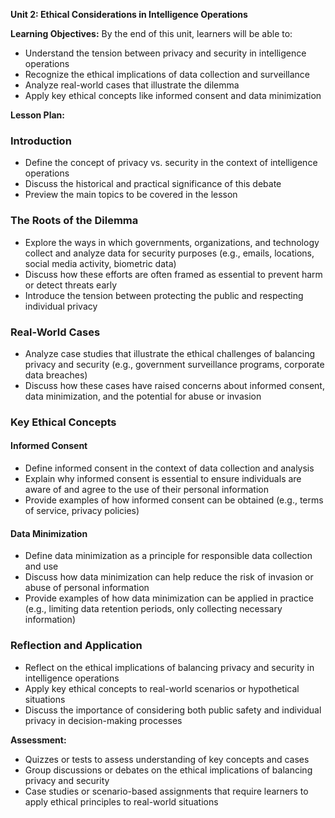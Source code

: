 **Unit 2: Ethical Considerations in Intelligence Operations**

**Learning Objectives:**
By the end of this unit, learners will be able to:

* Understand the tension between privacy and security in intelligence operations
* Recognize the ethical implications of data collection and surveillance
* Analyze real-world cases that illustrate the dilemma
* Apply key ethical concepts like informed consent and data minimization

**Lesson Plan:**

### Introduction

* Define the concept of privacy vs. security in the context of intelligence operations
* Discuss the historical and practical significance of this debate
* Preview the main topics to be covered in the lesson

### The Roots of the Dilemma

* Explore the ways in which governments, organizations, and technology collect and analyze data for security purposes (e.g., emails, locations, social media activity, biometric data)
* Discuss how these efforts are often framed as essential to prevent harm or detect threats early
* Introduce the tension between protecting the public and respecting individual privacy

### Real-World Cases

* Analyze case studies that illustrate the ethical challenges of balancing privacy and security (e.g., government surveillance programs, corporate data breaches)
* Discuss how these cases have raised concerns about informed consent, data minimization, and the potential for abuse or invasion

### Key Ethical Concepts

#### Informed Consent

* Define informed consent in the context of data collection and analysis
* Explain why informed consent is essential to ensure individuals are aware of and agree to the use of their personal information
* Provide examples of how informed consent can be obtained (e.g., terms of service, privacy policies)

#### Data Minimization

* Define data minimization as a principle for responsible data collection and use
* Discuss how data minimization can help reduce the risk of invasion or abuse of personal information
* Provide examples of how data minimization can be applied in practice (e.g., limiting data retention periods, only collecting necessary information)

### Reflection and Application

* Reflect on the ethical implications of balancing privacy and security in intelligence operations
* Apply key ethical concepts to real-world scenarios or hypothetical situations
* Discuss the importance of considering both public safety and individual privacy in decision-making processes

**Assessment:**

* Quizzes or tests to assess understanding of key concepts and cases
* Group discussions or debates on the ethical implications of balancing privacy and security
* Case studies or scenario-based assignments that require learners to apply ethical principles to real-world situations